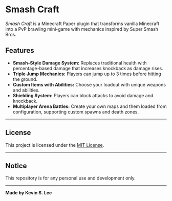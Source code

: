 # Smash Craft

_Smash Craft_ is a Minecraft Paper plugin that transforms vanilla Minecraft into a PvP brawling mini-game with mechanics inspired by Super Smash Bros.

## Features
- **Smash-Style Damage System:** Replaces traditional health with percentage-based damage that increases knockback as damage rises.
- **Triple Jump Mechanics:** Players can jump up to 3 times before hitting the ground.
- **Custom Items with Abilities:** Choose your loadout with unique weapons and abilities.
- **Shielding System:** Players can block attacks to avoid damage and knockback.
- **Multiplayer Arena Battles:** Create your own maps and them loaded from configuration, supporting custom spawns and death zones.

---

## License

This project is licensed under the [MIT License](LICENSE).

---

## Notice

This repository is for any personal use and development only.

---

**Made by Kevin S. Lee**
